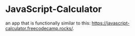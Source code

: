 # JavaScript-Calculator
an app that is functionally similar to this: https://javascript-calculator.freecodecamp.rocks/.
